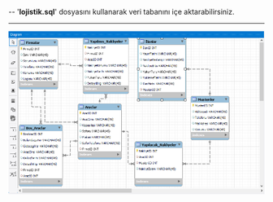 -- '**lojistik.sql**' dosyasını kullanarak veri tabanını içe aktarabilirsiniz.

---
![Veri Tabanı](MySQL_Workbench_15.10.2021.png)
